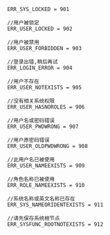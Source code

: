	ERR_SYS_LOCKED = 901

	//用户被锁定
	ERR_USER_LOCKED = 902

	//用户被禁用
	ERR_USER_FORBIDDEN = 903

	//登录出错,稍后再试
	ERR_LOGIN_ERROR = 904

	//用户不存在
	ERR_USER_NOTEXISTS = 905

	//没有相关系统权限
	ERR_USER_HASNOROLES = 906

	//用户名或密码错误
	ERR_USER_PWDWRONG = 907

	//用户原密码错误
	ERR_USER_OLDPWDWRONG = 908

	//此用户名已被使用
	ERR_USER_NAMEEXISTS = 909

	//角色名称已被使用
	ERR_ROLE_NAMEEXISTS = 910

	//系统名称或英文名称已存在
	ERR_SYS_NAMEORIDENTEXISTS = 911

	//请先保存系统根节点
	ERR_SYSFUNC_ROOTNOTEXISTS = 912
